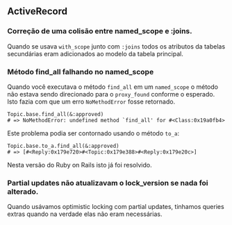 ## ActiveRecord

### Correção de uma colisão entre named\_scope e :joins.

Quando se usava `with_scope` junto com `:joins` todos os atributos da tabelas secundárias eram adicionados ao modelo da tabela principal.

### Método find\_all falhando no named\_scope

Quando você executava o método `find_all` em um `named_scope` o método não estava sendo direcionado para o `proxy_found` conforme o esperado. Isto fazia com que um erro `NoMethodError` fosse retornado.

	Topic.base.find_all(&:approved)
	# => NoMethodError: undefined method `find_all' for #<Class:0x19a0fb4>

Este problema podia ser contornado usando o método `to_a`:

	Topic.base.to_a.find_all(&:approved)
	# => [#<Reply:0x179e720>#<Topic:0x179e388>#<Reply:0x179e20c>]

Nesta versão do Ruby on Rails isto já foi resolvido.

### Partial updates não atualizavam o lock\_version se nada foi alterado.

Quando usávamos optimistic locking com partial updates, tinhamos queries extras quando na verdade elas não eram necessárias.
